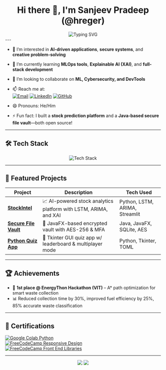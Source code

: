 <h1 align="center">Hi there 👋, I'm Sanjeev Pradeep (@hreger)</h1>
<div align="center">
  <img src="https://readme-typing-svg.demolab.com?font=Fira+Code&size=20&pause=1000&color=58A6FF&width=700&lines=AI+enthusiast+%7C+Secure+Systems+Builder;Full-Stack+Developer+%7C+CS+Undergrad+at+VIT;Let's+build+something+cool+!" alt="Typing SVG" />
</div>
---

- 👀 I’m interested in **AI-driven applications**, **secure systems**, and **creative problem-solving**
- 🌱 I’m currently learning **MLOps tools**, **Explainable AI (XAI)**, and **full-stack development**
- 💞️ I’m looking to collaborate on **ML, Cybersecurity, and DevTools**
- 📫 Reach me at:  
  [![Email](https://img.shields.io/badge/Email-%23117ACA.svg?style=for-the-badge&logo=gmail&logoColor=white)](mailto:sanjeevpradeep.p2022@vitstudent.ac.in)
  [![LinkedIn](https://img.shields.io/badge/LinkedIn-%230077B5.svg?style=for-the-badge&logo=linkedin&logoColor=white)](https://www.linkedin.com/in/p-sanjeev-pradeep)
  [![GitHub](https://img.shields.io/badge/GitHub-%23181717.svg?style=for-the-badge&logo=github&logoColor=white)](https://github.com/hreger)

- 😄 Pronouns: He/Him  
- ⚡ Fun fact: I built a **stock prediction platform** and a **Java-based secure file vault**—both open source!  

---

## 🛠 Tech Stack

<p align="center">
  <img src="https://skillicons.dev/icons?i=python,java,cpp,react,nodejs,html,css,js,mysql,sqlite,git,figma&theme=dark" alt="Tech Stack" />
</p>

---

## 🌟 Featured Projects

| Project | Description | Tech Used |
|--------|-------------|-----------|
| [**StockIntel**](https://github.com/hreger/stockintel) | 📈 AI-powered stock analytics platform with LSTM, ARIMA, and XAI | Python, LSTM, ARIMA, Streamlit |
| [**Secure File Vault**](https://github.com/hreger/secure-file-vault) | 🔐 JavaFX-based encrypted vault with AES-256 & MFA | Java, JavaFX, SQLite, AES |
| [**Python Quiz App**](https://github.com/hreger/python-quiz-application) | 🧠 Tkinter GUI quiz app w/ leaderboard & multiplayer mode | Python, Tkinter, TOML |

---

## 🏆 Achievements

- 🥇 **1st place @ EnergyThon Hackathon (VIT)** – A* path optimization for smart waste collection  
- 📊 Reduced collection time by 30%, improved fuel efficiency by 25%, 85% accurate waste classification  

---

## 📜 Certifications

[![Google Colab Python](https://img.shields.io/badge/Google%20Colab-Python-yellow?style=flat-square&logo=googlecolab)]()  
[![FreeCodeCamp Responsive Design](https://img.shields.io/badge/FreeCodeCamp-Responsive_Design-brightgreen?style=flat-square&logo=freecodecamp)]()  
[![FreeCodeCamp Front End Libraries](https://img.shields.io/badge/FreeCodeCamp-Front_End_Libraries-green?style=flat-square&logo=freecodecamp)]()

---

<p align="center">
  <img src="https://github-readme-stats.vercel.app/api?username=hreger&show_icons=true&theme=github_dark&count_private=true" />
  <img src="https://streak-stats.demolab.com?user=hreger&theme=github-dark-blue" />
<!---
hreger/hreger is a ✨ special ✨ repository because its `README.md` (this file) appears on your GitHub profile.
--->
